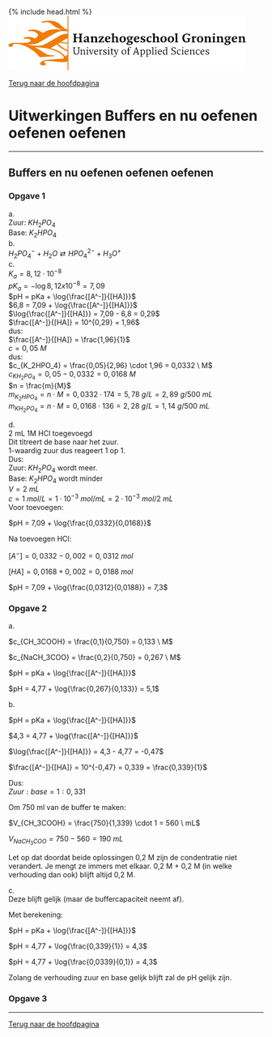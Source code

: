 {% include head.html %}
![Hanze](../hanze/hanze.png)

[Terug naar de hoofdpagina ](../index.md)

# Uitwerkingen Buffers en nu oefenen oefenen oefenen

---

## Buffers en nu oefenen oefenen oefenen

### Opgave 1

a.  
Zuur: $KH_2PO_4$  
Base: $K_2HPO_4$  
b.  
$H_2PO_4^- + H_2O \rightleftarrows HPO_4^{2-} + H_3O^+$  
c.  
$K_a = 8,12 \cdot 10^{-8}$  
$pK_a = -\log{8,12 x 10^{-8}} = 7,09$  
$pH = pKa + \log{\frac{[A^-]}{[HA]}}$  
$6,8 = 7,09 + \log{\frac{[A^-]}{[HA]}}$  
$\log{\frac{[A^-]}{[HA]}} = 7,09 - 6,8 = 0,29$  
$\frac{[A^-]}{[HA]} = 10^{0,29} = 1,96$  
dus:  
$\frac{[A^-]}{[HA]} = \frac{1,96}{1}$  
$c = 0,05 \ M$  
dus:  
$c_{K_2HPO_4} = \frac{0,05}{2,96} \cdot 1,96 = 0,0332 \ M$  
$c_{KH_2PO_4} = 0,05 - 0,0332 = 0,0168 \ M$  
$n = \frac{m}{M}$  
$m_{K_2HPO_4} = n \cdot M = 0,0332 \cdot 174 = 5,78 \ g/L = 2,89 \ g/500\ mL$  
$m_{KH_2PO_4} = n \cdot M = 0,0168 \cdot 136 = 2,28\ g/L = 1,14 \ g/500\ mL$  

d.  
2 mL 1M HCl toegevoegd  
Dit titreert de base naar het zuur.  
1-waardig zuur dus reageert 1 op 1.  
Dus:  
Zuur: $KH_2PO_4$ wordt meer.  
Base: $K_2HPO_4$ wordt minder  
$V = 2 \ mL$  
$c = 1 \ mol/L = 1 \cdot 10^{-3} \ mol/mL = 2 \cdot 10^{-3} \ mol/2 \ mL$  
Voor toevoegen:  

$pH = 7,09 + \log{\frac{0,0332}{0,0168}}$  

Na toevoegen HCl:  

$[A^-] = 0,0332 - 0,002 = 0,0312 \ mol$  

$[HA] = 0,0168 + 0,002 =  0,0188 \ mol$  

$pH = 7,09 + \log{\frac{0,0312}{0,0188}} = 7,3$  


### Opgave 2

a.  

$c_{CH_3COOH} = \frac{0,1}{0,750} = 0,133 \ M$  

$c_{NaCH_3COO} = \frac{0,2}{0,750} = 0,267 \ M$  

$pH = pKa + \log{\frac{[A^-]}{[HA]}}$  

$pH = 4,77 + \log{\frac{0,267}{0,133}} = 5,1$  

b.  

$pH = pKa + \log{\frac{[A^-]}{[HA]}}$  

$4,3 = 4,77 + \log{\frac{[A^-]}{[HA]}}$  

$\log{\frac{[A^-]}{[HA]}} = 4,3 - 4,77 = -0,47$  

$\frac{[A^-]}{[HA]} = 10^{-0,47} = 0,339 = \frac{0,339}{1}$  

Dus:  
$Zuur:base = 1:0,331$  

Om 750 ml van de buffer te maken:  

$V_{CH_3COOH} = \frac{750}{1,339} \cdot 1 = 560 \ mL$  

$V_{NaCH_3COO} = 750 - 560 = 190 \ mL$  

Let op dat doordat beide oplossingen 0,2 M zijn de condentratie niet verandert. Je mengt ze immers met elkaar. 0,2 M + 0,2 M (in welke verhouding dan ook) blijft altijd 0,2 M.  

c.  
Deze blijft gelijk (maar de buffercapaciteit neemt af).  

Met berekening:  

$pH = pKa + \log{\frac{[A^-]}{[HA]}}$  

$pH = 4,77 + \log{\frac{0,339}{1}} = 4,3$  

$pH = 4,77 + \log{\frac{0,0339}{0,1}} = 4,3$  

Zolang de verhouding zuur en base gelijk blijft zal de pH gelijk zijn.  

### Opgave 3



--- 

[Terug naar de hoofdpagina ](../index.md)

